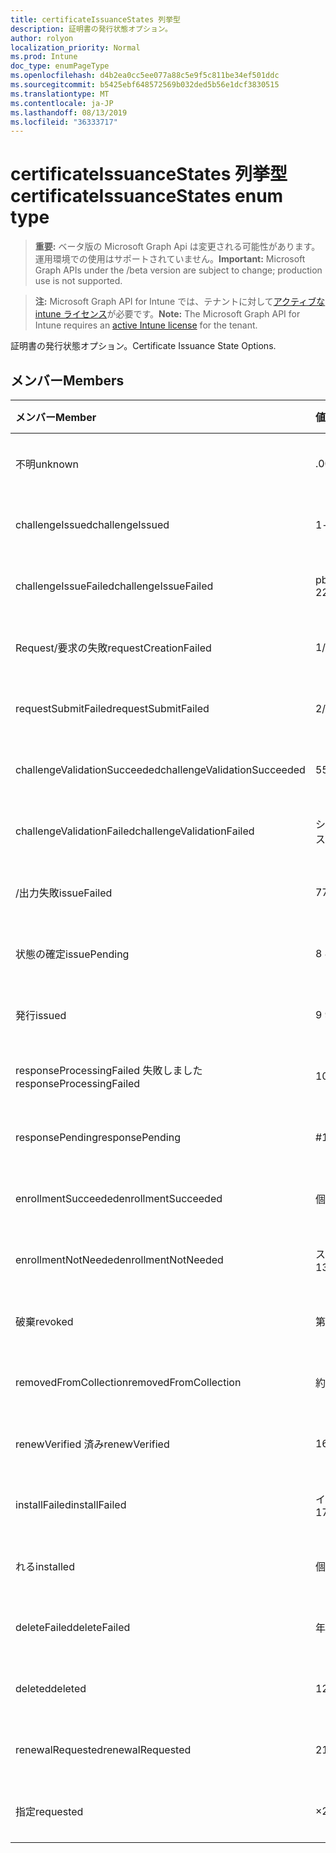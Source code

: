 ```yaml
---
title: certificateIssuanceStates 列挙型
description: 証明書の発行状態オプション。
author: rolyon
localization_priority: Normal
ms.prod: Intune
doc_type: enumPageType
ms.openlocfilehash: d4b2ea0cc5ee077a88c5e9f5c811be34ef501ddc
ms.sourcegitcommit: b5425ebf648572569b032ded5b56e1dcf3830515
ms.translationtype: MT
ms.contentlocale: ja-JP
ms.lasthandoff: 08/13/2019
ms.locfileid: "36333717"
---
```

# <a name="certificateissuancestates-enum-type"></a><span data-ttu-id="3f451-103">certificateIssuanceStates 列挙型</span><span class="sxs-lookup"><span data-stu-id="3f451-103">certificateIssuanceStates enum type</span></span>

> <span data-ttu-id="3f451-104">**重要:** ベータ版の Microsoft Graph Api は変更される可能性があります。運用環境での使用はサポートされていません。</span><span class="sxs-lookup"><span data-stu-id="3f451-104">**Important:** Microsoft Graph APIs under the /beta version are subject to change; production use is not supported.</span></span>

> <span data-ttu-id="3f451-105">**注:** Microsoft Graph API for Intune では、テナントに対して[アクティブな intune ライセンス](https://go.microsoft.com/fwlink/?linkid=839381)が必要です。</span><span class="sxs-lookup"><span data-stu-id="3f451-105">**Note:** The Microsoft Graph API for Intune requires an [active Intune license](https://go.microsoft.com/fwlink/?linkid=839381) for the tenant.</span></span>

<span data-ttu-id="3f451-106">証明書の発行状態オプション。</span><span class="sxs-lookup"><span data-stu-id="3f451-106">Certificate Issuance State Options.</span></span>

## <a name="members"></a><span data-ttu-id="3f451-107">メンバー</span><span class="sxs-lookup"><span data-stu-id="3f451-107">Members</span></span>
|<span data-ttu-id="3f451-108">メンバー</span><span class="sxs-lookup"><span data-stu-id="3f451-108">Member</span></span>|<span data-ttu-id="3f451-109">値</span><span class="sxs-lookup"><span data-stu-id="3f451-109">Value</span></span>|<span data-ttu-id="3f451-110">説明</span><span class="sxs-lookup"><span data-stu-id="3f451-110">Description</span></span>|
|:---|:---|:---|
|<span data-ttu-id="3f451-111">不明</span><span class="sxs-lookup"><span data-stu-id="3f451-111">unknown</span></span>|<span data-ttu-id="3f451-112">.0</span><span class="sxs-lookup"><span data-stu-id="3f451-112">0</span></span>|<span data-ttu-id="3f451-113">まだ文書化されていません</span><span class="sxs-lookup"><span data-stu-id="3f451-113">Not yet documented</span></span>|
|<span data-ttu-id="3f451-114">challengeIssued</span><span class="sxs-lookup"><span data-stu-id="3f451-114">challengeIssued</span></span>|<span data-ttu-id="3f451-115">1-d</span><span class="sxs-lookup"><span data-stu-id="3f451-115">1</span></span>|<span data-ttu-id="3f451-116">まだ文書化されていません</span><span class="sxs-lookup"><span data-stu-id="3f451-116">Not yet documented</span></span>|
|<span data-ttu-id="3f451-117">challengeIssueFailed</span><span class="sxs-lookup"><span data-stu-id="3f451-117">challengeIssueFailed</span></span>|<span data-ttu-id="3f451-118">pbm-2</span><span class="sxs-lookup"><span data-stu-id="3f451-118">2</span></span>|<span data-ttu-id="3f451-119">まだ文書化されていません</span><span class="sxs-lookup"><span data-stu-id="3f451-119">Not yet documented</span></span>|
|<span data-ttu-id="3f451-120">Request/要求の失敗</span><span class="sxs-lookup"><span data-stu-id="3f451-120">requestCreationFailed</span></span>|<span data-ttu-id="3f451-121">1/3</span><span class="sxs-lookup"><span data-stu-id="3f451-121">3</span></span>|<span data-ttu-id="3f451-122">まだ文書化されていません</span><span class="sxs-lookup"><span data-stu-id="3f451-122">Not yet documented</span></span>|
|<span data-ttu-id="3f451-123">requestSubmitFailed</span><span class="sxs-lookup"><span data-stu-id="3f451-123">requestSubmitFailed</span></span>|<span data-ttu-id="3f451-124">2/4</span><span class="sxs-lookup"><span data-stu-id="3f451-124">4</span></span>|<span data-ttu-id="3f451-125">まだ文書化されていません</span><span class="sxs-lookup"><span data-stu-id="3f451-125">Not yet documented</span></span>|
|<span data-ttu-id="3f451-126">challengeValidationSucceeded</span><span class="sxs-lookup"><span data-stu-id="3f451-126">challengeValidationSucceeded</span></span>|<span data-ttu-id="3f451-127">5</span><span class="sxs-lookup"><span data-stu-id="3f451-127">5</span></span>|<span data-ttu-id="3f451-128">まだ文書化されていません</span><span class="sxs-lookup"><span data-stu-id="3f451-128">Not yet documented</span></span>|
|<span data-ttu-id="3f451-129">challengeValidationFailed</span><span class="sxs-lookup"><span data-stu-id="3f451-129">challengeValidationFailed</span></span>|<span data-ttu-id="3f451-130">シックス</span><span class="sxs-lookup"><span data-stu-id="3f451-130">6</span></span>|<span data-ttu-id="3f451-131">まだ文書化されていません</span><span class="sxs-lookup"><span data-stu-id="3f451-131">Not yet documented</span></span>|
|<span data-ttu-id="3f451-132">/出力失敗</span><span class="sxs-lookup"><span data-stu-id="3f451-132">issueFailed</span></span>|<span data-ttu-id="3f451-133">7</span><span class="sxs-lookup"><span data-stu-id="3f451-133">7</span></span>|<span data-ttu-id="3f451-134">まだ文書化されていません</span><span class="sxs-lookup"><span data-stu-id="3f451-134">Not yet documented</span></span>|
|<span data-ttu-id="3f451-135">状態の確定</span><span class="sxs-lookup"><span data-stu-id="3f451-135">issuePending</span></span>|<span data-ttu-id="3f451-136">8 </span><span class="sxs-lookup"><span data-stu-id="3f451-136">8</span></span>|<span data-ttu-id="3f451-137">まだ文書化されていません</span><span class="sxs-lookup"><span data-stu-id="3f451-137">Not yet documented</span></span>|
|<span data-ttu-id="3f451-138">発行</span><span class="sxs-lookup"><span data-stu-id="3f451-138">issued</span></span>|<span data-ttu-id="3f451-139">9 </span><span class="sxs-lookup"><span data-stu-id="3f451-139">9</span></span>|<span data-ttu-id="3f451-140">まだ文書化されていません</span><span class="sxs-lookup"><span data-stu-id="3f451-140">Not yet documented</span></span>|
|<span data-ttu-id="3f451-141">responseProcessingFailed 失敗しました</span><span class="sxs-lookup"><span data-stu-id="3f451-141">responseProcessingFailed</span></span>|<span data-ttu-id="3f451-142">10 </span><span class="sxs-lookup"><span data-stu-id="3f451-142">10</span></span>|<span data-ttu-id="3f451-143">まだ文書化されていません</span><span class="sxs-lookup"><span data-stu-id="3f451-143">Not yet documented</span></span>|
|<span data-ttu-id="3f451-144">responsePending</span><span class="sxs-lookup"><span data-stu-id="3f451-144">responsePending</span></span>|<span data-ttu-id="3f451-145">#</span><span class="sxs-lookup"><span data-stu-id="3f451-145">11</span></span>|<span data-ttu-id="3f451-146">まだ文書化されていません</span><span class="sxs-lookup"><span data-stu-id="3f451-146">Not yet documented</span></span>|
|<span data-ttu-id="3f451-147">enrollmentSucceeded</span><span class="sxs-lookup"><span data-stu-id="3f451-147">enrollmentSucceeded</span></span>|<span data-ttu-id="3f451-148">個</span><span class="sxs-lookup"><span data-stu-id="3f451-148">12</span></span>|<span data-ttu-id="3f451-149">まだ文書化されていません</span><span class="sxs-lookup"><span data-stu-id="3f451-149">Not yet documented</span></span>|
|<span data-ttu-id="3f451-150">enrollmentNotNeeded</span><span class="sxs-lookup"><span data-stu-id="3f451-150">enrollmentNotNeeded</span></span>|<span data-ttu-id="3f451-151">スリー</span><span class="sxs-lookup"><span data-stu-id="3f451-151">13</span></span>|<span data-ttu-id="3f451-152">まだ文書化されていません</span><span class="sxs-lookup"><span data-stu-id="3f451-152">Not yet documented</span></span>|
|<span data-ttu-id="3f451-153">破棄</span><span class="sxs-lookup"><span data-stu-id="3f451-153">revoked</span></span>|<span data-ttu-id="3f451-154">第</span><span class="sxs-lookup"><span data-stu-id="3f451-154">14</span></span>|<span data-ttu-id="3f451-155">まだ文書化されていません</span><span class="sxs-lookup"><span data-stu-id="3f451-155">Not yet documented</span></span>|
|<span data-ttu-id="3f451-156">removedFromCollection</span><span class="sxs-lookup"><span data-stu-id="3f451-156">removedFromCollection</span></span>|<span data-ttu-id="3f451-157">約</span><span class="sxs-lookup"><span data-stu-id="3f451-157">15</span></span>|<span data-ttu-id="3f451-158">まだ文書化されていません</span><span class="sxs-lookup"><span data-stu-id="3f451-158">Not yet documented</span></span>|
|<span data-ttu-id="3f451-159">renewVerified 済み</span><span class="sxs-lookup"><span data-stu-id="3f451-159">renewVerified</span></span>|<span data-ttu-id="3f451-160">16</span><span class="sxs-lookup"><span data-stu-id="3f451-160">16</span></span>|<span data-ttu-id="3f451-161">まだ文書化されていません</span><span class="sxs-lookup"><span data-stu-id="3f451-161">Not yet documented</span></span>|
|<span data-ttu-id="3f451-162">installFailed</span><span class="sxs-lookup"><span data-stu-id="3f451-162">installFailed</span></span>|<span data-ttu-id="3f451-163">インチ</span><span class="sxs-lookup"><span data-stu-id="3f451-163">17</span></span>|<span data-ttu-id="3f451-164">まだ文書化されていません</span><span class="sxs-lookup"><span data-stu-id="3f451-164">Not yet documented</span></span>|
|<span data-ttu-id="3f451-165">れる</span><span class="sxs-lookup"><span data-stu-id="3f451-165">installed</span></span>|<span data-ttu-id="3f451-166">個</span><span class="sxs-lookup"><span data-stu-id="3f451-166">18</span></span>|<span data-ttu-id="3f451-167">まだ文書化されていません</span><span class="sxs-lookup"><span data-stu-id="3f451-167">Not yet documented</span></span>|
|<span data-ttu-id="3f451-168">deleteFailed</span><span class="sxs-lookup"><span data-stu-id="3f451-168">deleteFailed</span></span>|<span data-ttu-id="3f451-169">年</span><span class="sxs-lookup"><span data-stu-id="3f451-169">19</span></span>|<span data-ttu-id="3f451-170">まだ文書化されていません</span><span class="sxs-lookup"><span data-stu-id="3f451-170">Not yet documented</span></span>|
|<span data-ttu-id="3f451-171">deleted</span><span class="sxs-lookup"><span data-stu-id="3f451-171">deleted</span></span>|<span data-ttu-id="3f451-172">1280</span><span class="sxs-lookup"><span data-stu-id="3f451-172">20</span></span>|<span data-ttu-id="3f451-173">まだ文書化されていません</span><span class="sxs-lookup"><span data-stu-id="3f451-173">Not yet documented</span></span>|
|<span data-ttu-id="3f451-174">renewalRequested</span><span class="sxs-lookup"><span data-stu-id="3f451-174">renewalRequested</span></span>|<span data-ttu-id="3f451-175">21</span><span class="sxs-lookup"><span data-stu-id="3f451-175">21</span></span>|<span data-ttu-id="3f451-176">まだ文書化されていません</span><span class="sxs-lookup"><span data-stu-id="3f451-176">Not yet documented</span></span>|
|<span data-ttu-id="3f451-177">指定</span><span class="sxs-lookup"><span data-stu-id="3f451-177">requested</span></span>|<span data-ttu-id="3f451-178">×</span><span class="sxs-lookup"><span data-stu-id="3f451-178">22</span></span>|<span data-ttu-id="3f451-179">まだ文書化されていません</span><span class="sxs-lookup"><span data-stu-id="3f451-179">Not yet documented</span></span>|



